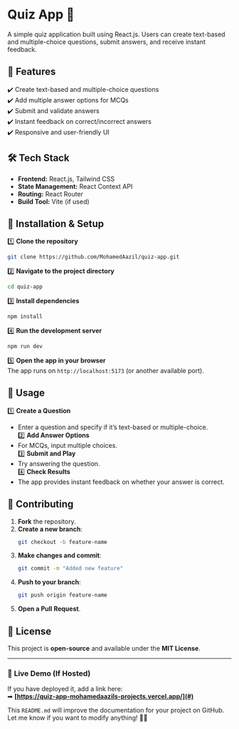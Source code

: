 # Quiz App 🎯  

A simple quiz application built using React.js. Users can create text-based and multiple-choice questions, submit answers, and receive instant feedback.

## **🚀 Features**  
✔️ Create text-based and multiple-choice questions  
✔️ Add multiple answer options for MCQs  
✔️ Submit and validate answers  
✔️ Instant feedback on correct/incorrect answers  
✔️ Responsive and user-friendly UI  

## **🛠️ Tech Stack**  
- **Frontend:** React.js, Tailwind CSS  
- **State Management:** React Context API  
- **Routing:** React Router  
- **Build Tool:** Vite (if used)  

## **📌 Installation & Setup**  
1️⃣ **Clone the repository**  
   ```bash
   git clone https://github.com/MohamedAazil/quiz-app.git
   ```  
2️⃣ **Navigate to the project directory**  
   ```bash
   cd quiz-app
   ```  
3️⃣ **Install dependencies**  
   ```bash
   npm install
   ```  
4️⃣ **Run the development server**  
   ```bash
   npm run dev
   ```  
5️⃣ **Open the app in your browser**  
   The app runs on `http://localhost:5173` (or another available port).  

## **📌 Usage**  
1️⃣ **Create a Question**  
   - Enter a question and specify if it’s text-based or multiple-choice.  
2️⃣ **Add Answer Options**  
   - For MCQs, input multiple choices.  
3️⃣ **Submit and Play**  
   - Try answering the question.  
4️⃣ **Check Results**  
   - The app provides instant feedback on whether your answer is correct.  

## **📜 Contributing**  

1. **Fork** the repository.  
2. **Create a new branch**:  
   ```bash
   git checkout -b feature-name
   ```  
3. **Make changes and commit**:  
   ```bash
   git commit -m "Added new feature"
   ```  
4. **Push to your branch**:  
   ```bash
   git push origin feature-name
   ```  
5. **Open a Pull Request**.  

## **📄 License**  
This project is **open-source** and available under the **MIT License**.  

---

### 📢 **Live Demo (If Hosted)**
If you have deployed it, add a link here:  
➡ **[https://quiz-app-mohamedaazils-projects.vercel.app/](#)**  

This `README.md` will improve the documentation for your project on GitHub. Let me know if you want to modify anything! 🚀🔥